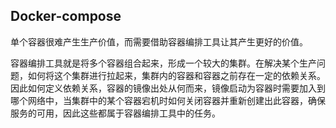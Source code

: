 ## Docker-compose

单个容器很难产生生产价值，而需要借助容器编排工具让其产生更好的价值。

容器编排工具就是将多个容器组合起来，形成一个较大的集群。在解决某个生产问题，如何将这个集群进行拉起来，集群内的容器和容器之前存在一定的依赖关系。因此如何定义依赖关系，容器的镜像出处从何而来，镜像启动为容器时需要加入到哪个网络中，当集群中的某个容器宕机时如何关闭容器并重新创建出此容器，确保服务的可用，因此这些都属于容器编排工具中的任务。

